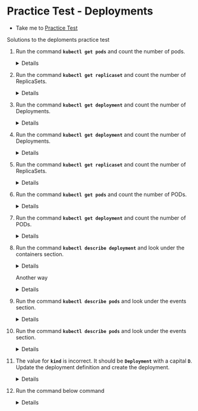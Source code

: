 # Practice Test - Deployments
  - Take me to [Practice Test](https://kodekloud.com/topic/practice-tests-deployments/)
  
Solutions to the deploments practice test
1. Run the command **`kubectl get pods`** and count the number of pods.
   
   <details>

   ```
   $ kubectl get pods
   ```
   </details>

1. Run the command **`kubectl get replicaset`** and count the number of ReplicaSets.
   
   <details>

   ```
   $ kubectl get replicaset (or)
   $ kubectl get rs
   ```
   </details>

1. Run the command **`kubectl get deployment`** and count the number of Deployments.
   
   <details>

   ```
   $ kubectl get deployment
   ```
   </details>

1. Run the command **`kubectl get deployment`** and count the number of Deployments.
   
   <details>

   ```
   $ kubectl get deployment
   ```
   </details>

1. Run the command **`kubectl get replicaset`** and count the number of ReplicaSets.
   
   <details>

   ```
   $ kubectl get replicaset (or)
   $ kubectl get rs
   ```
   </details>

1. Run the command **`kubectl get pods`** and count the number of PODs.
   
   <details>

   ```
   $ kubectl get pods
   ```
   </details>

1. Run the command **`kubectl get deployment`** and count the number of PODs.
   
   <details>

   ```
   $ kubectl get deployment
   ```
   </details>

1. Run the command **`kubectl describe deployment`** and look under the containers section.

   <details>

   ```
   $ kubectl describe deployment
   ```
   </details>

   Another way
   
   <details>

   ```
   $ kubectl get deployment -o wide
   ```
   </details>

1. Run the command **`kubectl describe pods`** and look under the events section.

   <details>

   ```
   $ kubectl describe pods
   ```
   </details>

1. Run the command **`kubectl describe pods`** and look under the events section.
   
   <details>

   ```
   $ kubectl describe pods
   ```
   </details>

1. The value for **`kind`** is incorrect. It should be **`Deployment`** with a capital **`D`**. Update the deployment definition and create the deployment.

   <details>

   ```
   $ kubectl create -f deployment-definition-1.yaml
   ```
   </details>

1. Run the command below command
 
   <details>

   ```
   $ kubectl create deployment httpd-frontend --image=httpd:2.4-alpine 
   $ kubectl scale deplyoment httpd-frontend --replicas=3
   ```
   </details>

